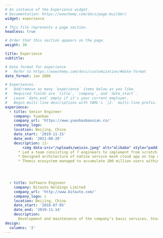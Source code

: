 ```yaml
---
# An instance of the Experience widget.
# Documentation: https://wowchemy.com/docs/page-builder/
widget: experience

# This file represents a page section.
headless: true

# Order that this section appears on the page.
weight: 30

title: Experience
subtitle:

# Date format for experience
#   Refer to https://wowchemy.com/docs/customization/#date-format
date_format: Jan 2006

# Experiences.
#   Add/remove as many `experience` items below as you like.
#   Required fields are `title`, `company`, and `date_start`.
#   Leave `date_end` empty if it's your current employer.
#   Begin multi-line descriptions with YAML's `|2-` multi-line prefix.
experience:
  - title: Senior Engineer
    company: Yuanbao
    company_url: 'https://www.yuanbaobaoxian.cn/'
    company_logo: 
    location: Beijing, China
    date_start: '2019-11-15'
    date_end: '2021-08-20'
    description: |2-
        <img data-src="/uploads/weixin.jpeg" alt="alibaba" style="padding-bottom: 30px;" class="lazyload">
      * Led a team consisting of 7 engineers to implement from scratch and successfully launch the firm’s first Strategy Distribution Engine – Themis, a smart strategy engine based on traffic flow and predicate conditions’ strategy, which provides handy service for vendors and consumers; Build strategy ecosystem, including Themis backend service, Themis-cli (deployment tool), Themis-admin(management configuration system), and Themis-SDK (developers suite of integrated for iOS/Android/H5). 
      * Designed architecture of native service mesh cloud app on top of Golang backend services, using MySQL and Redis as high-performance database, Prow, Bazel as CI/CD, Hive, ClickHouse as data statistics and AWS by K8s + Istio as deployment environment.
      * Themis ecosystem managed to accumulate 200 million users within 10 days of its release to the public, with delivery rate above 97%, daily peak value over  5000k and online connections averaged 10k-15k QPS.

 


  - title: Software Engineer
    company: Bitauto Holdings Limited
    company_url: 'http://www.bitauto.com/'
    company_logo: c
    location: Beijing, China
    date_start: '2018-07-05'
    date_end: '2019-11-14'
    description: 
      Development and maintenance of the company’s basic services, StormEye, a weather service that will affect the company’s daily revenue. Different weathers have different revenue for each takeaway order. Worked on various small full stack projects with high proficiency in Golang, JavaScript and Objective-C.
design:
  columns: '2'
---
```


